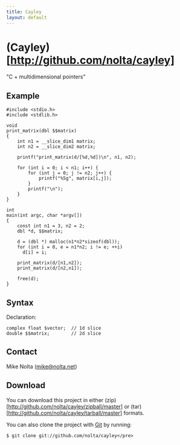 ```yaml
---
title: Cayley
layout: default
---
```


(Cayley)[http://github.com/nolta/cayley]
========================================

"C + multidimensional pointers"

Example
-------

    #include <stdio.h>
    #include <stdlib.h>

    void
    print_matrix(dbl $$matrix)
    {
        int n1 = __slice_dim1 matrix;
        int n2 = __slice_dim2 matrix;

        printf("print_matrix(d/[%d,%d])\n", n1, n2);

        for (int i = 0; i < n1; i++) {
            for (int j = 0; j != n2; j++) {
                printf("%5g", matrix[i,j]);
            }
            printf("\n");
        }
    }

    int
    main(int argc, char *argv[])
    {
        const int n1 = 3, n2 = 2;
        dbl *d, $$matrix;

        d = (dbl *) malloc(n1*n2*sizeof(dbl));
        for (int i = 0, e = n1*n2; i != e; ++i)
          d[i] = i;

        print_matrix(d/[n1,n2]);
        print_matrix(d/[n2,n1]);

        free(d);
    }

Syntax
------

Declaration:

    complex float $vector;  // 1d slice
    double $$matrix;        // 2d slice

Contact
-------

Mike Nolta (mike@nolta.net)


Download
--------

You can download this project in either
(zip)[http://github.com/nolta/cayley/zipball/master] or
(tar)[http://github.com/nolta/cayley/tarball/master] formats.

You can also clone the project with <a href="http://git-scm.com">Git</a>
by running:

    $ git clone git://github.com/nolta/cayley</pre>

